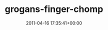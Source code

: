 ---
title:		"grogans-finger-chomp"
mediatype:		"upload"
description:		"TBC"
date:		"2011-04-16 17:35:41+00:00"
album:		"people"
filename:		"grogans-finger-chomp.md"
series:		""
cl_public_id:		"people/grogans-finger-chomp"
cl_version:		1497005450
format:		"tiff"
bytes:		5232548
width:		2151
height:		1440
exposure_mode:		"Manual"
program:		"Manual"
aperture:		"8.0"
focal_length:		"11.0 mm"
iso:		"200"
shutter_speed:		"1/40"
metering:		"Center-weighted average"
flash:		"No Flash"
white_balance:		"Custom"
colour_temp:		"4800"
has_crop:		"false"
orientation:		"Horizontal (normal)"
camera_model:		"NIKON D200"
lens_info:		"11-16mm f/2.8"
artist:		"No artist info"
x_resolution:		"300"
y_resolution:		"300"
---